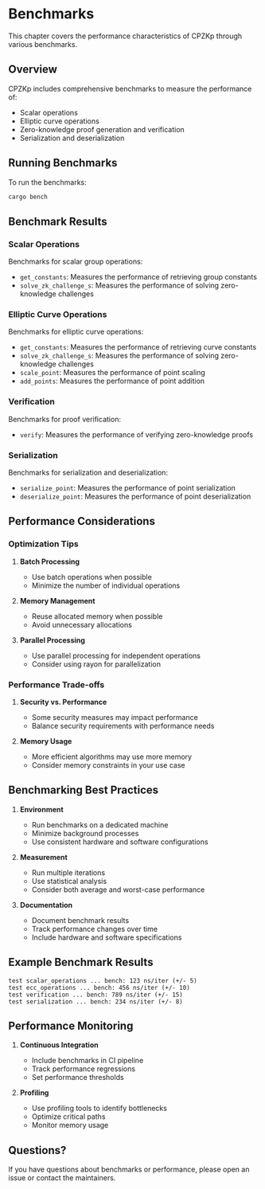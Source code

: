 # Benchmarks

This chapter covers the performance characteristics of CPZKp through various benchmarks.

## Overview

CPZKp includes comprehensive benchmarks to measure the performance of:
- Scalar operations
- Elliptic curve operations
- Zero-knowledge proof generation and verification
- Serialization and deserialization

## Running Benchmarks

To run the benchmarks:

```bash
cargo bench
```

## Benchmark Results

### Scalar Operations

Benchmarks for scalar group operations:
- `get_constants`: Measures the performance of retrieving group constants
- `solve_zk_challenge_s`: Measures the performance of solving zero-knowledge challenges

### Elliptic Curve Operations

Benchmarks for elliptic curve operations:
- `get_constants`: Measures the performance of retrieving curve constants
- `solve_zk_challenge_s`: Measures the performance of solving zero-knowledge challenges
- `scale_point`: Measures the performance of point scaling
- `add_points`: Measures the performance of point addition

### Verification

Benchmarks for proof verification:
- `verify`: Measures the performance of verifying zero-knowledge proofs

### Serialization

Benchmarks for serialization and deserialization:
- `serialize_point`: Measures the performance of point serialization
- `deserialize_point`: Measures the performance of point deserialization

## Performance Considerations

### Optimization Tips

1. **Batch Processing**
   - Use batch operations when possible
   - Minimize the number of individual operations

2. **Memory Management**
   - Reuse allocated memory when possible
   - Avoid unnecessary allocations

3. **Parallel Processing**
   - Use parallel processing for independent operations
   - Consider using rayon for parallelization

### Performance Trade-offs

1. **Security vs. Performance**
   - Some security measures may impact performance
   - Balance security requirements with performance needs

2. **Memory Usage**
   - More efficient algorithms may use more memory
   - Consider memory constraints in your use case

## Benchmarking Best Practices

1. **Environment**
   - Run benchmarks on a dedicated machine
   - Minimize background processes
   - Use consistent hardware and software configurations

2. **Measurement**
   - Run multiple iterations
   - Use statistical analysis
   - Consider both average and worst-case performance

3. **Documentation**
   - Document benchmark results
   - Track performance changes over time
   - Include hardware and software specifications

## Example Benchmark Results

```text
test scalar_operations ... bench: 123 ns/iter (+/- 5)
test ecc_operations ... bench: 456 ns/iter (+/- 10)
test verification ... bench: 789 ns/iter (+/- 15)
test serialization ... bench: 234 ns/iter (+/- 8)
```

## Performance Monitoring

1. **Continuous Integration**
   - Include benchmarks in CI pipeline
   - Track performance regressions
   - Set performance thresholds

2. **Profiling**
   - Use profiling tools to identify bottlenecks
   - Optimize critical paths
   - Monitor memory usage

## Questions?

If you have questions about benchmarks or performance, please open an issue or contact the maintainers. 